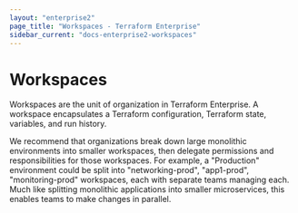 ```yaml
---
layout: "enterprise2"
page_title: "Workspaces - Terraform Enterprise"
sidebar_current: "docs-enterprise2-workspaces"
---
```


# Workspaces

Workspaces are the unit of organization in Terraform Enterprise. A workspace
encapsulates a Terraform configuration, Terraform state, variables, and run
history.

We recommend that organizations break down large monolithic environments
into smaller workspaces, then delegate permissions and responsibilities for those workspaces. For
example, a "Production" environment could be split into "networking-prod",
"app1-prod", "monitoring-prod" workspaces, each with separate teams managing
each. Much like splitting monolithic applications
into smaller microservices, this enables teams to make changes in parallel.
